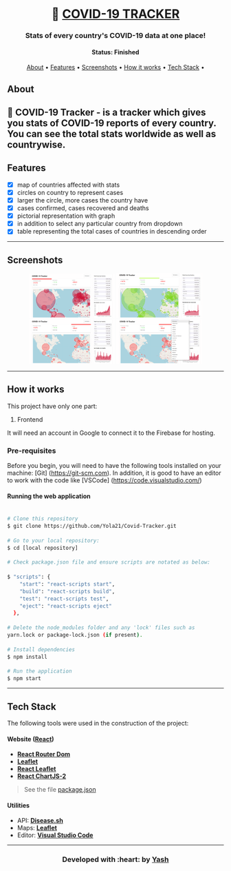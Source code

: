 <h1 align="center">
   🦠 <a href=""> COVID-19 TRACKER </a>
</h1>

<h3 align="center">
    Stats of every country's COVID-19 data at one place!
</h3>

<h4 align="center"> 
	 Status: Finished
</h4>

<p align="center">
 <a href="#about">About</a> •
 <a href="#features">Features</a> •
 <a href="#screenshots">Screenshots</a> • 
 <a href="#how-it-works">How it works</a> • 
 <a href="#tech-stack">Tech Stack</a> •
</p>


## About

🦠 COVID-19 Tracker - is a tracker which gives you stats of COVID-19 reports of every country. You can see the total stats worldwide as well as countrywise.
---

## Features

   - [x] map of countries affected with stats
   - [x] circles on country to represent cases
   - [x] larger the circle, more cases the country have
   - [x] cases confirmed, cases recovered and deaths
   - [x] pictorial representation with graph
   - [x] in addition to select any particular country from dropdown
   - [x] table representing the total cases of countries in descending order

---

## Screenshots

<p align="center">
  <img alt="cases" src="https://github.com/Yola21/Covid-Tracker/blob/main/Screenshots/Screenshot%20(234).png" width="200px">

  <img alt="cases" src="https://github.com/Yola21/Covid-Tracker/blob/main/Screenshots/Screenshot%20(235).png" width="200px">
  
  <img alt="cases" src="https://github.com/Yola21/Covid-Tracker/blob/main/Screenshots/Screenshot%20(236).png" width="200px">
  
  <img alt="cases" src="https://github.com/Yola21/Covid-Tracker/blob/main/Screenshots/Screenshot%20(238).png" width="200px">
</p>

---

## How it works

This project have only one part:
1. Frontend

It will need an account in Google to connect it to the Firebase for hosting.

### Pre-requisites

Before you begin, you will need to have the following tools installed on your machine:
[Git] (https://git-scm.com).
In addition, it is good to have an editor to work with the code like [VSCode] (https://code.visualstudio.com/)

#### Running the web application

```bash

# Clone this repository
$ git clone https://github.com/Yola21/Covid-Tracker.git

# Go to your local repository:
$ cd [local repository]

# Check package.json file and ensure scripts are notated as below:

$ "scripts": {
    "start": "react-scripts start",
    "build": "react-scripts build",
    "test": "react-scripts test",
    "eject": "react-scripts eject"
  },
  
# Delete the node_modules folder and any 'lock' files such as 
yarn.lock or package-lock.json (if present).

# Install dependencies
$ npm install

# Run the application
$ npm start

```

---

## Tech Stack

The following tools were used in the construction of the project:

#### **Website**  ([React](https://reactjs.org/))

-   **[React Router Dom](https://github.com/ReactTraining/react-router/tree/master/packages/react-router-dom)**
-   **[Leaflet](https://react-leaflet.js.org/en/)**
-   **[React Leaflet](https://react-leaflet.js.org/)**
-   **[React ChartJS-2](https://www.npmjs.com/package/react-chartjs-2)**

> See the file  [package.json](https://github.com/Yola21/Covid-Tracker/blob/main/package.json)

#### [](https://github.com/tgmarinho/Ecoleta#utilit%C3%A1rios)**Utilities**

-   API:  **[Disease.sh](https://disease.sh/)**  
-   Maps:  **[Leaflet](https://react-leaflet.js.org/en/)**
-   Editor:  **[Visual Studio Code](https://code.visualstudio.com/)** 

---

<h3 align="center"><b>Developed with :heart: by <a href="https://github.com/Yola21">Yash</a></b></h1>
